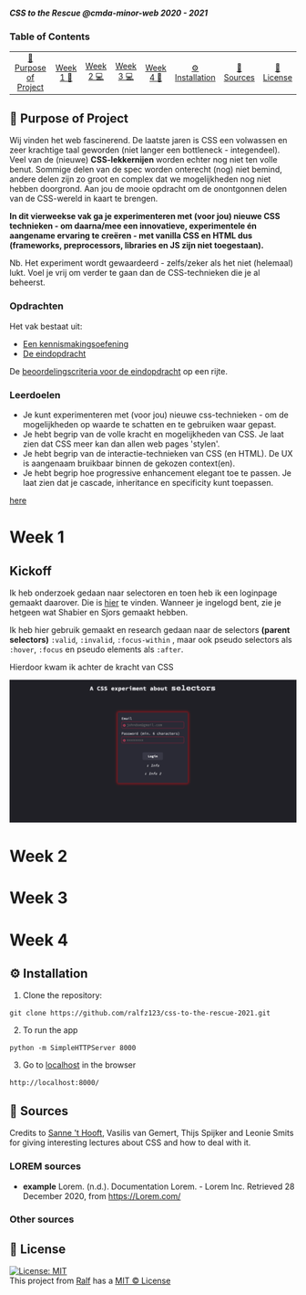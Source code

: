 ##### CSS to the Rescue @cmda-minor-web 2020 - 2021

### Table of Contents
<table style="margin-left: auto; margin-right: auto;">
    <tr>
        <td align="center"><a href="#rocket-purpose-of-project">🚀 Purpose of Project<a></td>
        <td align="center"><a href="#week-1">Week 1 👋<a></td>
        <td align="center"><a href="#week-1">Week 2 💻<a></td>
        <td align="center"><a href="#week-1">Week 3 💻<a></td>
        <td align="center"><a href="#week-1">Week 4 🚨<a></td>
        <td align="center"><a href="#gear-installation">⚙️ Installation<a></td>
        <td align="center"><a href="#file_folder-sources">📁 Sources<a></td>
        <td align="center"><a href="#cop-license">👮 License<a></td>
    </tr> 
</table>

## :rocket: Purpose of Project

Wij vinden het web fascinerend. De laatste jaren is CSS een volwassen en zeer krachtige taal geworden (niet langer een bottleneck - integendeel). Veel van de (nieuwe) **CSS-lekkernijen** worden echter nog niet ten volle benut. Sommige delen van de spec worden onterecht (nog) niet bemind, andere delen zijn zo groot en complex dat we mogelijkheden nog niet hebben doorgrond. Aan jou de  mooie opdracht om de onontgonnen delen van de CSS-wereld in kaart te brengen.

**In dit vierweekse vak ga je experimenteren met (voor jou) nieuwe CSS technieken - om daarna/mee een innovatieve, experimentele én aangename ervaring te creëren - met vanilla CSS en HTML dus (frameworks, preprocessors, libraries en JS zijn niet toegestaan).**

Nb. Het experiment wordt gewaardeerd - zelfs/zeker als het niet (helemaal) lukt. Voel je vrij om verder te gaan dan de CSS-technieken die je al beheerst.


### Opdrachten
Het vak bestaat uit:
- [Een kennismakingsoefening](https://cmda-minor-web.github.io/css-to-the-rescue-2021/oefening.html)
- [De eindopdracht](https://cmda-minor-web.github.io/css-to-the-rescue-2021/index.html)

De [beoordelingscriteria voor de eindopdracht](https://cmda-minor-web.github.io/css-to-the-rescue-2021/beoordelingsformulier.html) op een rijte.

### Leerdoelen
- Je kunt experimenteren met (voor jou) nieuwe css-technieken - om de mogelijkheden op waarde te schatten en te gebruiken waar gepast.
- Je hebt begrip van de volle kracht en mogelijkheden van CSS. Je laat zien dat CSS meer kan dan allen web pages 'stylen'.
- Je hebt begrip van de interactie-technieken van CSS (en HTML). De UX is aangenaam bruikbaar binnen de gekozen context(en).
- Je hebt begrip hoe progressive enhancement elegant toe te passen. Je laat zien dat je cascade, inheritance en specificity kunt toepassen.

[here](https://docs.google.com/spreadsheets/d/1Xv48MSiACNmnM6nXpGGUb8mJDC459uSaxJszO_zLEp8/edit?usp=sharing)

# Week 1

## Kickoff
Ik heb onderzoek gedaan naar selectoren en toen heb ik een loginpage gemaakt daarover. Die is [hier](https://ralfz123.github.io/css-to-the-rescue-2021/kickoff) te vinden. Wanneer je ingelogd bent, zie je hetgeen wat Shabier en Sjors gemaakt hebben.

Ik heb hier gebruik gemaakt en research gedaan naar de selectors **(parent selectors)** `:valid`, `:invalid`, `:focus-within` , maar ook pseudo selectors als `:hover`, `:focus` en pseudo elements als `:after`.

Hierdoor kwam ik achter de kracht van CSS

<img src="assets/kickoff/images/login-page.png" />

# Week 2
# Week 3
# Week 4

## :gear: Installation
1. Clone the repository:  
```
git clone https://github.com/ralfz123/css-to-the-rescue-2021.git
```

2. To run the app   
```
python -m SimpleHTTPServer 8000  
```

3. Go to [localhost](http://localhost:8000/) in the browser
```
http://localhost:8000/
```

## :file_folder: Sources
Credits to [Sanne 't Hooft](https://github.com/shooft), Vasilis van Gemert, Thijs Spijker and Leonie Smits for giving interesting lectures about CSS and how to deal with it.


### LOREM sources
- **example** Lorem. (n.d.). Documentation Lorem. - Lorem Inc. Retrieved 28 December 2020, from https://Lorem.com/

### Other sources
<!-- - Stackoverflow (n.d.). Searching for answers on dev questions - Stackoverflow. Retrieved 02 February 2021 from https://www.stackoverflow.com -->

## :cop: License
[![License: MIT](https://img.shields.io/badge/License-MIT-yellow.svg)](https://opensource.org/licenses/MIT)  
This project from [Ralf](https://github.com/ralfz123) has a [MIT © License](https://github.com/ralfz123/css-to-the-rescue-2021/blob/main/LICENSE)